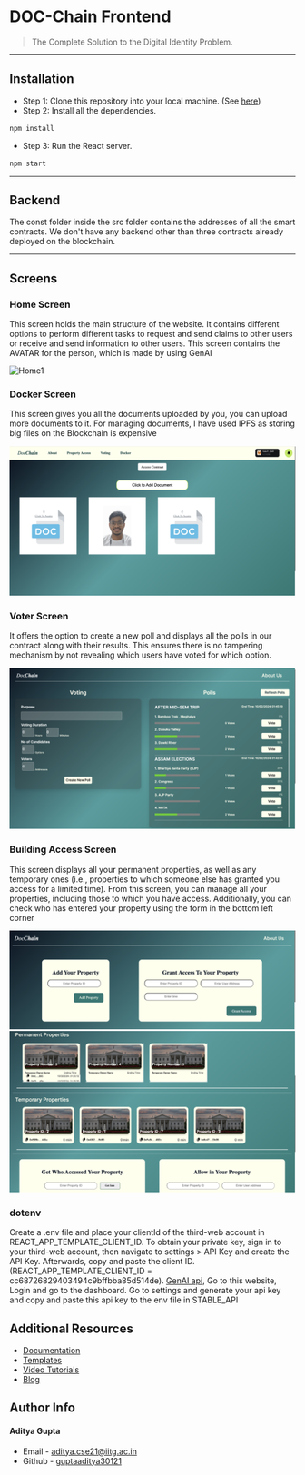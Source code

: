 # DOC-Chain Frontend
>The Complete Solution to the Digital Identity Problem. 

---

## Installation

- Step 1: Clone this repository into your local machine. (See [here](https://docs.github.com/en/repositories/creating-and-managing-repositories/cloning-a-repository))
- Step 2: Install all the dependencies. 
```bash
npm install
```
- Step 3: Run the React server.
```bash
npm start
```
---

## Backend
The const folder inside the src folder contains the addresses of all the smart contracts. We don't have any backend other than three contracts already deployed on the blockchain.

---

## Screens

### Home Screen
This screen holds the main structure of the website. It contains different options to perform different tasks to request and send claims to other users or receive and send information to other users. This screen contains the AVATAR for the person, which is made by using GenAI

![Home1](https://github.com/Krish-2512/Web3-hackathon-frontend/blob/master/img/homepg5.png)




### Docker Screen
This screen gives you all the documents uploaded by you, you can upload more documents to it. For managing documents, I have used IPFS as storing big files on the Blockchain is expensive

![ipfs1](https://github.com/guptaaditya30121/thirdweb-app/blob/master/img/ipfs1.png)


### Voter Screen
It offers the option to create a new poll and displays all the polls in our contract along with their results. This ensures there is no tampering mechanism by not revealing which users have voted for which option.

![Voting1](https://github.com/guptaaditya30121/thirdweb-app/blob/master/img/Voting1.png)


### Building Access Screen
This screen displays all your permanent properties, as well as any temporary ones (i.e., properties to which someone else has granted you access for a limited time). From this screen, you can manage all your properties, including those to which you have access. Additionally, you can check who has entered your property using the form in the bottom left corner 

![Property1](https://github.com/guptaaditya30121/thirdweb-app/blob/master/img/Property1.png)
![Property2](https://github.com/guptaaditya30121/thirdweb-app/blob/master/img/Property2.png)


### dotenv
Create a .env file and place your clientId of the third-web account in REACT_APP_TEMPLATE_CLIENT_ID. To obtain your private key, sign in to your third-web account, then navigate to settings > API Key and create the API Key. Afterwards, copy and paste the client ID.
(REACT_APP_TEMPLATE_CLIENT_ID = cc68726829403494c9bffbba85d514de).
[GenAI api](https://stablediffusionapi.com/), Go to this website, Login and go to the dashboard. Go to settings and generate your api key
and copy and paste this api key to the env file in STABLE_API


## Additional Resources

- [Documentation](https://portal.thirdweb.com)
- [Templates](https://thirdweb.com/templates)
- [Video Tutorials](https://youtube.com/thirdweb_)
- [Blog](https://blog.thirdweb.com)

## Author Info

#### Aditya Gupta

- Email - [aditya.cse21@iitg.ac.in](mailto:aditya.cse21@iitg.ac.in)
- Github - [guptaaditya30121](https://github.com/guptaaditya30121)
<!---->
